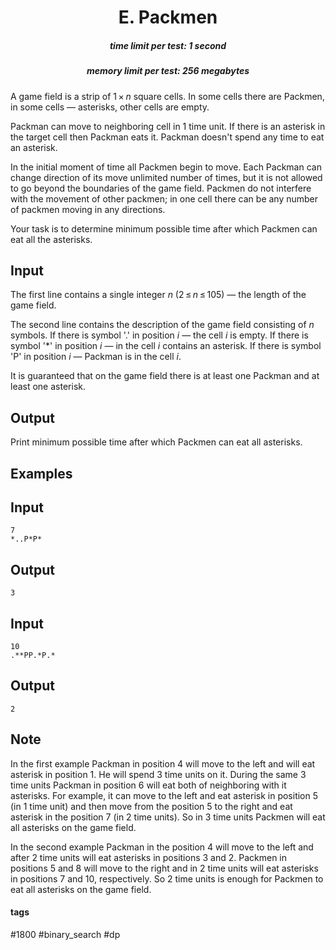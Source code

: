 <h1 style='text-align: center;'> E. Packmen</h1>

<h5 style='text-align: center;'>time limit per test: 1 second</h5>
<h5 style='text-align: center;'>memory limit per test: 256 megabytes</h5>

A game field is a strip of 1 × *n* square cells. In some cells there are Packmen, in some cells — asterisks, other cells are empty.

Packman can move to neighboring cell in 1 time unit. If there is an asterisk in the target cell then Packman eats it. Packman doesn't spend any time to eat an asterisk.

In the initial moment of time all Packmen begin to move. Each Packman can change direction of its move unlimited number of times, but it is not allowed to go beyond the boundaries of the game field. Packmen do not interfere with the movement of other packmen; in one cell there can be any number of packmen moving in any directions.

Your task is to determine minimum possible time after which Packmen can eat all the asterisks.

## Input

The first line contains a single integer *n* (2 ≤ *n* ≤ 105) — the length of the game field.

The second line contains the description of the game field consisting of *n* symbols. If there is symbol '.' in position *i* — the cell *i* is empty. If there is symbol '*' in position *i* — in the cell *i* contains an asterisk. If there is symbol 'P' in position *i* — Packman is in the cell *i*.

It is guaranteed that on the game field there is at least one Packman and at least one asterisk.

## Output

Print minimum possible time after which Packmen can eat all asterisks.

## Examples

## Input


```
7  
*..P*P*  

```
## Output


```
3  

```
## Input


```
10  
.**PP.*P.*  

```
## Output


```
2  

```
## Note

In the first example Packman in position 4 will move to the left and will eat asterisk in position 1. He will spend 3 time units on it. During the same 3 time units Packman in position 6 will eat both of neighboring with it asterisks. For example, it can move to the left and eat asterisk in position 5 (in 1 time unit) and then move from the position 5 to the right and eat asterisk in the position 7 (in 2 time units). So in 3 time units Packmen will eat all asterisks on the game field.

In the second example Packman in the position 4 will move to the left and after 2 time units will eat asterisks in positions 3 and 2. Packmen in positions 5 and 8 will move to the right and in 2 time units will eat asterisks in positions 7 and 10, respectively. So 2 time units is enough for Packmen to eat all asterisks on the game field.



#### tags 

#1800 #binary_search #dp 